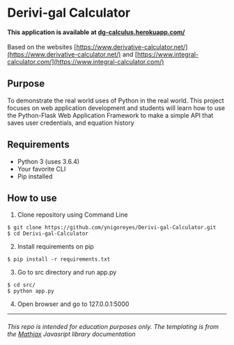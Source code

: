 # Derivi-gal Calculator
<strong>This application is available at [dg-calculus.herokuapp.com/](https://dg-calculus.herokuapp.com/)</strong>
<br>
<br>
Based on the websites [https://www.derivative-calculator.net/](https://www.derivative-calculator.net/) and [https://www.integral-calculator.com/](https://www.integral-calculator.com/)


## Purpose

To demonstrate the real world uses of Python in the real world. This project
focuses on web application development and students will learn how to use the
Python-Flask Web Application Framework to make a simple API that saves user
credentials, and equation history

## Requirements

* Python 3 (uses 3.6.4)
* Your favorite CLI
* Pip installed

## How to use

1. Clone repository using Command Line

```
$ git clone https://github.com/ynigoreyes/Derivi-gal-Calculator.git
$ cd Derivi-gal-Calculator
```

2. Install requirements on pip

```
$ pip install -r requirements.txt
```
3. Go to src directory and run app.py
```
$ cd src/
$ python app.py
```
4. Open browser and go to 127.0.0.1:5000
<hr>


###### *This repo is intended for education purposes only. The templating is from the [Mathjax](http://mathjs.org/examples/browser/pretty_printing_with_mathjax.html) Javasript library documentation*